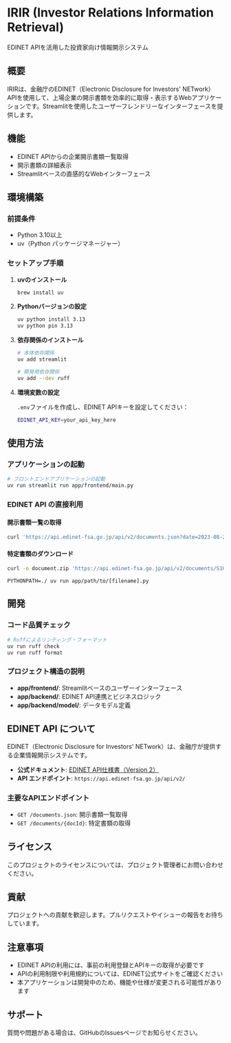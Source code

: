 # IRIR (Investor Relations Information Retrieval)

EDINET APIを活用した投資家向け情報開示システム

## 概要

IRIRは、金融庁のEDINET（Electronic Disclosure for Investors' NETwork）APIを使用して、上場企業の開示書類を効率的に取得・表示するWebアプリケーションです。Streamlitを使用したユーザーフレンドリーなインターフェースを提供します。

## 機能

- EDINET APIからの企業開示書類一覧取得
- 開示書類の詳細表示
- Streamlitベースの直感的なWebインターフェース


## 環境構築

### 前提条件

- Python 3.10以上
- uv（Python パッケージマネージャー）

### セットアップ手順

1. **uvのインストール**
   ```bash
   brew install uv
   ```

2. **Pythonバージョンの設定**
   ```bash
   uv python install 3.13
   uv python pin 3.13
   ```

3. **依存関係のインストール**
   ```bash
   # 本体依存関係
   uv add streamlit
   
   # 開発用依存関係
   uv add --dev ruff
   ```

4. **環境変数の設定**
   
   `.env`ファイルを作成し、EDINET APIキーを設定してください：
   ```bash
   EDINET_API_KEY=your_api_key_here
   ```

## 使用方法

### アプリケーションの起動

```bash
# フロントエンドアプリケーションの起動
uv run streamlit run app/frontend/main.py
```

### EDINET API の直接利用

#### 開示書類一覧の取得

```bash
curl 'https://api.edinet-fsa.go.jp/api/v2/documents.json?date=2023-08-28&type=2&Subscription-Key=[your-api-key]' | jq '.results[].docID' | head
```

#### 特定書類のダウンロード

```bash
curl -o document.zip 'https://api.edinet-fsa.go.jp/api/v2/documents/S100RR60?type=1&Subscription-Key=[your-api-key]'
```

```
PYTHONPATH=./ uv run app/path/to/[filename].py
```

## 開発

### コード品質チェック

```bash
# Ruffによるリンティング・フォーマット
uv run ruff check
uv run ruff format
```

### プロジェクト構造の説明

- **app/frontend/**: Streamlitベースのユーザーインターフェース
- **app/backend/**: EDINET API連携とビジネスロジック
- **app/backend/model/**: データモデル定義

## EDINET API について

EDINET（Electronic Disclosure for Investors' NETwork）は、金融庁が提供する企業情報開示システムです。

- **公式ドキュメント**: [EDINET API仕様書（Version 2）](https://disclosure2dl.edinet-fsa.go.jp/guide/static/disclosure/WZEK0110.html)
- **API エンドポイント**: `https://api.edinet-fsa.go.jp/api/v2/`

### 主要なAPIエンドポイント

- `GET /documents.json`: 開示書類一覧取得
- `GET /documents/{docId}`: 特定書類の取得

## ライセンス

このプロジェクトのライセンスについては、プロジェクト管理者にお問い合わせください。

## 貢献

プロジェクトへの貢献を歓迎します。プルリクエストやイシューの報告をお待ちしています。

## 注意事項

- EDINET APIの利用には、事前の利用登録とAPIキーの取得が必要です
- APIの利用制限や利用規約については、EDINET公式サイトをご確認ください
- 本アプリケーションは開発中のため、機能や仕様が変更される可能性があります

## サポート

質問や問題がある場合は、GitHubのIssuesページでお知らせください。

